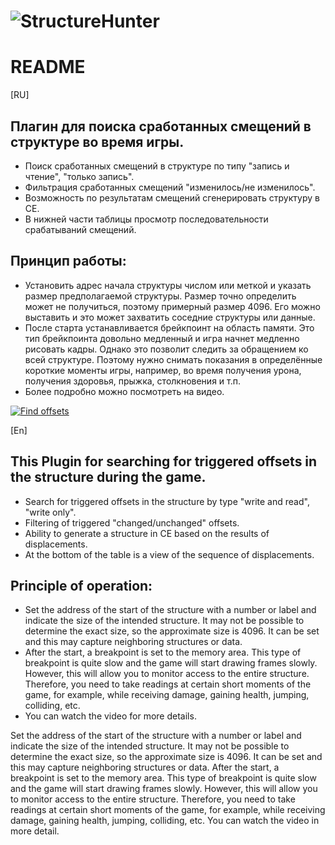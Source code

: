 # ![StructureHunter](https://repository-images.githubusercontent.com/726766577/034565b5-7aa9-4bc9-a354-3929cad595d5)
# README #

[RU]
## Плагин для поиска сработанных смещений в структуре во время игры.

* Поиск сработанных смещений в структуре по типу "запись и чтение", "только запись".
* Фильтрация сработанных смещений "изменилось/не изменилось".
* Возможность по результатам смещений сгенерировать структуру в CE.
* В нижней части таблицы просмотр последовательности срабатываний смещений.

## Принцип работы:

* Установить адрес начала структуры числом или меткой и указать размер предполагаемой структуры. Размер точно определить может не получиться, поэтому примерный размер 4096. Его можно выставить и это может захватить соседние структуры или данные.
* После старта устанавливается брейкпоинт на область памяти. Это тип брейкпоинта довольно медленный и игра начнет медленно рисовать кадры. Однако это позволит следить за обращением ко всей структуре. Поэтому нужно снимать показания в определённые короткие моменты игры, например, во время получения урона, получения здоровья, прыжка, столкновения и т.п.
* Более подробно можно посмотреть на видео.

[![Find offsets](https://img.youtube.com/vi/zC4VgWRMRhs/0.jpg)](https://www.youtube.com/watch?v=zC4VgWRMRhs "Find offsets")

[En]

## This Plugin for searching for triggered offsets in the structure during the game.

* Search for triggered offsets in the structure by type "write and read", "write only".
* Filtering of triggered "changed/unchanged" offsets.
* Ability to generate a structure in CE based on the results of displacements.
* At the bottom of the table is a view of the sequence of displacements.


## Principle of operation:

* Set the address of the start of the structure with a number or label and indicate the size of the intended structure. It may not be possible to determine the exact size, so the approximate size is 4096. It can be set and this may capture neighboring structures or data.
* After the start, a breakpoint is set to the memory area. This type of breakpoint is quite slow and the game will start drawing frames slowly. However, this will allow you to monitor access to the entire structure. Therefore, you need to take readings at certain short moments of the game, for example, while receiving damage, gaining health, jumping, colliding, etc.
* You can watch the video for more details.

Set the address of the start of the structure with a number or label and indicate the size of the intended structure. It may not be possible to determine the exact size, so the approximate size is 4096. It can be set and this may capture neighboring structures or data.
After the start, a breakpoint is set to the memory area. This type of breakpoint is quite slow and the game will start drawing frames slowly. However, this will allow you to monitor access to the entire structure. Therefore, you need to take readings at certain short moments of the game, for example, while receiving damage, gaining health, jumping, colliding, etc.
You can watch the video in more detail.
